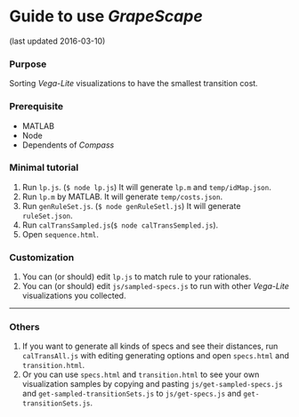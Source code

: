 # Guide to use *GrapeScape*
(last updated 2016-03-10)


### Purpose
Sorting *Vega-Lite* visualizations to have the smallest transition cost.  

### Prerequisite
- MATLAB
- Node
- Dependents of *Compass*

### Minimal tutorial

1. Run `lp.js`. (`$ node lp.js`) It will generate `lp.m` and `temp/idMap.json`.
2. Run `lp.m` by MATLAB. It will generate `temp/costs.json`.
3. Run `genRuleSet.js`. (`$ node genRuleSetl.js`) It will generate `ruleSet.json`.
4. Run `calTransSampled.js`(`$ node calTransSempled.js`).
5. Open `sequence.html`.


### Customization
1. You can (or should) edit `lp.js` to match rule to your rationales.
2. You can (or should) edit `js/sampled-specs.js` to run with other *Vega-Lite* visualizations you collected.


---

### Others
1. If you want to generate all kinds of specs and see their distances, run `calTransAll.js` with editing generating options and open `specs.html` and `transition.html`.
2. Or you can use `specs.html` and `transition.html` to see your own visualization samples by copying and pasting `js/get-sampled-specs.js` and `get-sampled-transitionSets.js` to `js/get-specs.js` and `get-transitionSets.js`.
